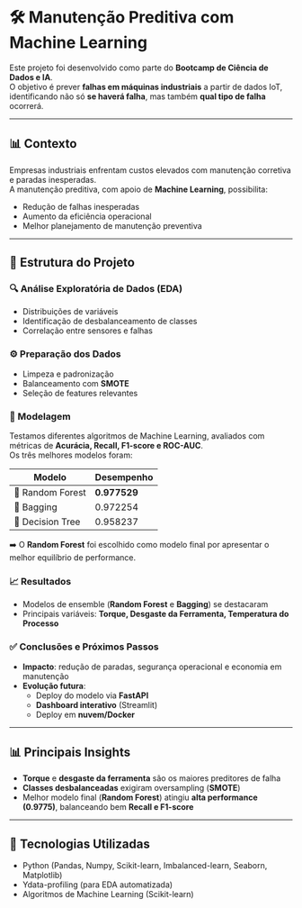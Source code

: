 # 🛠️ Manutenção Preditiva com Machine Learning

Este projeto foi desenvolvido como parte do **Bootcamp de Ciência de Dados e IA**.  
O objetivo é prever **falhas em máquinas industriais** a partir de dados IoT, identificando não só **se haverá falha**, mas também **qual tipo de falha** ocorrerá.

---

## 📊 Contexto

Empresas industriais enfrentam custos elevados com manutenção corretiva e paradas inesperadas.  
A manutenção preditiva, com apoio de **Machine Learning**, possibilita:

- Redução de falhas inesperadas  
- Aumento da eficiência operacional  
- Melhor planejamento de manutenção preventiva  

---

## 📂 Estrutura do Projeto

### 🔍 Análise Exploratória de Dados (EDA)
- Distribuições de variáveis  
- Identificação de desbalanceamento de classes  
- Correlação entre sensores e falhas  

### ⚙️ Preparação dos Dados
- Limpeza e padronização  
- Balanceamento com **SMOTE**  
- Seleção de features relevantes  

### 🤖 Modelagem
Testamos diferentes algoritmos de Machine Learning, avaliados com métricas de **Acurácia, Recall, F1-score e ROC-AUC**.  
Os três melhores modelos foram:

| Modelo          | Desempenho |
|-----------------|------------|
| 🌲 Random Forest | **0.977529** |
| 🧩 Bagging       | 0.972254   |
| 🌳 Decision Tree | 0.958237   |

➡️ O **Random Forest** foi escolhido como modelo final por apresentar o melhor equilíbrio de performance.  

### 📈 Resultados
- Modelos de ensemble (**Random Forest** e **Bagging**) se destacaram  
- Principais variáveis: **Torque, Desgaste da Ferramenta, Temperatura do Processo**  

### ✅ Conclusões e Próximos Passos
- **Impacto**: redução de paradas, segurança operacional e economia em manutenção  
- **Evolução futura**:  
  - Deploy do modelo via **FastAPI**  
  - **Dashboard interativo** (Streamlit)  
  - Deploy em **nuvem/Docker**  

---

## 📊 Principais Insights
- **Torque** e **desgaste da ferramenta** são os maiores preditores de falha  
- **Classes desbalanceadas** exigiram oversampling (**SMOTE**)  
- Melhor modelo final (**Random Forest**) atingiu **alta performance (0.9775)**, balanceando bem **Recall e F1-score**  

---

## 🚀 Tecnologias Utilizadas
- Python (Pandas, Numpy, Scikit-learn, Imbalanced-learn, Seaborn, Matplotlib)  
- Ydata-profiling (para EDA automatizada)  
- Algoritmos de Machine Learning (Scikit-learn)  



